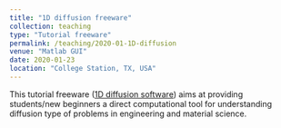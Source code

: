 ```yaml
---
title: "1D diffusion freeware"
collection: teaching
type: "Tutorial freeware"
permalink: /teaching/2020-01-1D-diffusion
venue: "Matlab GUI"
date: 2020-01-23
location: "College Station, TX, USA"
---
```


This tutorial freeware ([1D diffusion software](https://github.com/maozirui/diffusion.FDM.1D)) aims at providing students/new beginners a direct computational tool for understanding diffusion type of problems in engineering and material science. 

